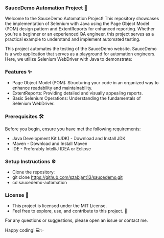 ### SauceDemo Automation Project 🚀

Welcome to the SauceDemo Automation Project! This repository showcases the implementation of Selenium with Java using the Page Object Model (POM) design pattern and ExtentReports for enhanced reporting. Whether you're a beginner or an experienced QA engineer, this project serves as a practical example to understand and implement automated testing.

This project automates the testing of the SauceDemo website. SauceDemo is a web application that serves as a playground for automation engineers. Here, we utilize Selenium WebDriver with Java to demonstrate:

### Features ✨
- Page Object Model (POM): Structuring your code in an organized way to enhance readability and maintainability.
- ExtentReports: Providing detailed and visually appealing reports.
- Basic Selenium Operations: Understanding the fundamentals of Selenium WebDriver.
### Prerequisites 🛠️
Before you begin, ensure you have met the following requirements:
- Java Development Kit (JDK) - Download and Install JDK
- Maven - Download and Install Maven
- IDE - Preferably IntelliJ IDEA or Eclipse
### Setup Instructions ⚙️
- Clone the repository:
- git clone https://github.com/szabjant13/saucedemo.git
- cd saucedemo-automation

### License 📜
- This project is licensed under the MIT License.
- Feel free to explore, use, and contribute to this project. 🚀

For any questions or suggestions, please open an issue or contact me.

Happy coding! 💻✨
